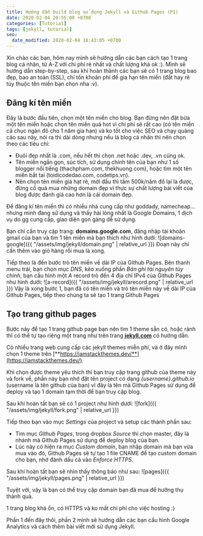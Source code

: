 ```yaml
---
title: Hướng dẫn build blog sử dụng Jekyll và Github Pages (P1)
date: 2020-02-04 20:55:00 +0700
categories: [Tutorial]
tags: [jekyll, tutorial]
seo:
  date_modified: 2020-02-04 16:43:05 +0700
---
```


Xin chào các bạn, hôm nay mình sẽ hướng dẫn các bạn cách tạo 1 trang blog cá nhân, từ A-Z với chi phí rẻ nhất và chất lượng khá ok :).
Mình sẽ hướng dẫn step-by-step, sau khi hoàn thành các bạn sẽ có 1 trang blog bao đẹp, bao an toàn (SSL), chỉ tốn khoản
phí để gia hạn tên miền (đắt hay rẻ tùy thuộc tên miền bạn chọn nha :v).

## Đăng kí tên miền

Đây là bước đầu tiên, chọn một tên miền cho blog. Bạn đừng nên đặt bừa một tên miền hoặc chọn tên miền quá hot vì chi phí sẽ rất cao (có tên miền cả chục ngàn đô cho 1 năm gia hạn) và ko tốt cho việc SEO và chạy quảng cáo sau này, nói ra thì dài dòng nhưng nếu là blog cá nhân thì nên chọn theo các tiêu chí: 
- Đuôi đẹp nhất là .com, nếu hết thì chọn .net hoặc .dev, .vn cũng ok.
- Tên miền ngắn gọn, súc tích, sử dụng chính tên của bạn như 1 số blogger nổi tiếng (thachpham.com, thekhuong.com), hoặc tìm một tên miền bắt tai (toidicodedao.com, codetips.vn).
- Nên chọn tên miền giá hạt rẻ, mới đầu thì tầm 500k/năm đổ lại là được, đừng cố quá mua những domain đẹp vì thực sự chất lượng bài viết của blog được đánh giá cao hơn là cái domain đẹp.

Để đăng kí tên miền thì có nhiều nhà cung cấp như goddady, namecheap... nhưng mình đang sử dụng và thấy hài lòng nhất là Google Domains, 1 dịch vụ do gg cung cấp, giao diện gọn gàng dễ sử dụng.

Bạn chỉ cần truy cập trang: **domains.google.com**, đăng nhập tài khoản gmail của bạn và tìm 1 tên miền mà bạn thích như hình dưới:
![domains-google]({{ "/assets/img/jekyll/domain.png" | relative_url }})
Đoạn này chỉ cần thêm vào giỏ hàng rồi mua là xong.

Tiếp theo là đến bước trỏ tên miền về dải IP của Github Pages.
Bên thanh menu trái, bạn chọn mục *DNS*, kéo xuống phần *Bản ghi tài nguyên tùy chỉnh*, bạn cấu hình một *A* record trỏ đến 4 địa chỉ IPv4 của Github Pages như hình dưới:
![a-record]({{ "/assets/img/jekyll/arecord.png" | relative_url }})
Vậy là xong bước 1, bạn đã có tên miền và trỏ tên miền này về dải IP của Github Pages, tiếp theo chúng ta sẽ tạo 1 trang Github Pages

## Tạo trang github pages

Bước này để tạo 1 trang github page bạn nên tìm 1 theme sẵn có, hoặc rảnh thì có thể tự tạo riêng một trang như trên trang [**jekyll.com**](https://jekyllrb.com/) có hướng dẫn.

Có nhiều trang web cung cấp các jekyll themes miễn phí, và ở đây mình chọn 1 theme trên [**https://jamstackthemes.dev/**](https://jamstackthemes.dev/). 

Khi chọn được theme yêu thích thì bạn truy cập trang github của theme này và fork về, phần này bạn nhớ đặt tên project có dạng *{username}.github.io* (username là tên github của bạn) vì đây là tên mà Github Pages sử dụng để deploy và tạo 1 domain tạm thời để bạn truy cập blog.

Sau khi hoàn tất bạn sẽ có 1 project như hình dưới: 
![fork]({{ "/assets/img/jekyll/fork.png" | relative_url }})

Tiếp theo bạn vào mục *Settings* của project và setup các thành phần sau:
- Tìm mục *Github Pages*, trong dropbox *Source* thì chọn master, đây là nhánh mà Github Pages sử dụng để deploy blog của bạn.
- Lúc này có hiện ra mục *Custom domain*, bạn nhập domain mà bạn vừa mua vào đó, Github Pages sẽ tự tạo 1 file CNAME để tạo custom domain cho bạn, nhớ đánh dấu cả vào *Enforce HTTPS*.

Sau khi hoàn tất bạn sẽ nhìn thấy thông báo như sau:
![pages]({{ "/assets/img/jekyll/pages.png" | relative_url }})

Tuyệt vời, vậy là bạn có thể truy cập domain bạn đã mua để hưởng thụ thành quả. 

1 trang blog khá ổn, có HTTPS và ko mất chi phí cho việc hosting :)

Phần 1 đến đây thôi, phần 2 mình sẽ hướng dẫn các bạn cấu hình Google Analytics và cách thêm bài viết mới sử dụng Jekyll.
